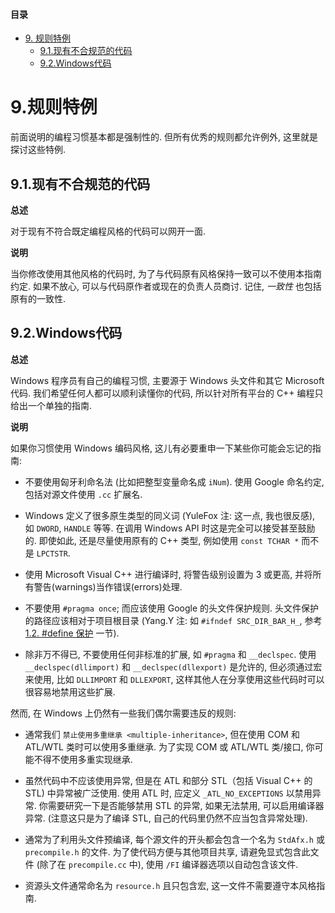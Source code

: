 #### 目录
- [9. 规则特例](exceptions.md/#9规则特例)
  - [9.1.现有不合规范的代码](exceptions.md/#91现有不合规范的代码)
  - [9.2.Windows代码](exceptions.md/#92windows代码)

# 9.规则特例

前面说明的编程习惯基本都是强制性的. 但所有优秀的规则都允许例外, 这里就是探讨这些特例.

## 9.1.现有不合规范的代码

**总述**

对于现有不符合既定编程风格的代码可以网开一面.

**说明**

当你修改使用其他风格的代码时, 为了与代码原有风格保持一致可以不使用本指南约定. 如果不放心, 可以与代码原作者或现在的负责人员商讨. 记住, *一致性* 也包括原有的一致性.

## 9.2.Windows代码

**总述**

Windows 程序员有自己的编程习惯, 主要源于 Windows 头文件和其它 Microsoft 代码. 我们希望任何人都可以顺利读懂你的代码, 所以针对所有平台的 C++ 编程只给出一个单独的指南.

**说明**

如果你习惯使用 Windows 编码风格, 这儿有必要重申一下某些你可能会忘记的指南:

- 不要使用匈牙利命名法 (比如把整型变量命名成 ``iNum``). 使用 Google 命名约定, 包括对源文件使用 ``.cc`` 扩展名.

- Windows 定义了很多原生类型的同义词 (YuleFox 注: 这一点, 我也很反感), 如 ``DWORD``, ``HANDLE`` 等等. 在调用 Windows API 时这是完全可以接受甚至鼓励的. 即使如此, 还是尽量使用原有的 C++ 类型, 例如使用 ``const TCHAR *`` 而不是 ``LPCTSTR``.

- 使用 Microsoft Visual C++ 进行编译时, 将警告级别设置为 3 或更高, 并将所有警告(warnings)当作错误(errors)处理.

- 不要使用 ``#pragma once``; 而应该使用 Google 的头文件保护规则. 头文件保护的路径应该相对于项目根目录 (Yang.Y 注: 如 ``#ifndef SRC_DIR_BAR_H_``, 参考 [1.2. #define 保护](headers.md/##1.2.#define保护) 一节).

- 除非万不得已, 不要使用任何非标准的扩展, 如 ``#pragma`` 和 ``__declspec``. 使用 ``__declspec(dllimport)`` 和 ``__declspec(dllexport)`` 是允许的, 但必须通过宏来使用, 比如 ``DLLIMPORT`` 和 ``DLLEXPORT``, 这样其他人在分享使用这些代码时可以很容易地禁用这些扩展.

然而, 在 Windows 上仍然有一些我们偶尔需要违反的规则:

- 通常我们 `禁止使用多重继承 <multiple-inheritance>`, 但在使用 COM 和 ATL/WTL 类时可以使用多重继承. 为了实现 COM 或 ATL/WTL 类/接口, 你可能不得不使用多重实现继承.

- 虽然代码中不应该使用异常, 但是在 ATL 和部分 STL（包括 Visual C++ 的 STL) 中异常被广泛使用. 使用 ATL 时, 应定义 ``_ATL_NO_EXCEPTIONS`` 以禁用异常. 你需要研究一下是否能够禁用 STL 的异常, 如果无法禁用, 可以启用编译器异常. (注意这只是为了编译 STL, 自己的代码里仍然不应当包含异常处理).

- 通常为了利用头文件预编译, 每个源文件的开头都会包含一个名为 ``StdAfx.h`` 或 ``precompile.h`` 的文件. 为了使代码方便与其他项目共享, 请避免显式包含此文件 (除了在 ``precompile.cc`` 中), 使用 ``/FI`` 编译器选项以自动包含该文件.

- 资源头文件通常命名为 ``resource.h`` 且只包含宏, 这一文件不需要遵守本风格指南.